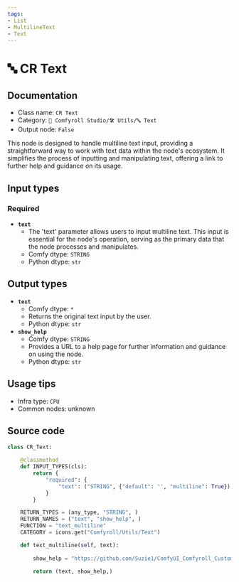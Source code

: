 ```yaml
---
tags:
- List
- MultilineText
- Text
---
```


# 🔤 CR Text
## Documentation
- Class name: `CR Text`
- Category: `🧩 Comfyroll Studio/🛠️ Utils/🔤 Text`
- Output node: `False`

This node is designed to handle multiline text input, providing a straightforward way to work with text data within the node's ecosystem. It simplifies the process of inputting and manipulating text, offering a link to further help and guidance on its usage.
## Input types
### Required
- **`text`**
    - The 'text' parameter allows users to input multiline text. This input is essential for the node's operation, serving as the primary data that the node processes and manipulates.
    - Comfy dtype: `STRING`
    - Python dtype: `str`
## Output types
- **`text`**
    - Comfy dtype: `*`
    - Returns the original text input by the user.
    - Python dtype: `str`
- **`show_help`**
    - Comfy dtype: `STRING`
    - Provides a URL to a help page for further information and guidance on using the node.
    - Python dtype: `str`
## Usage tips
- Infra type: `CPU`
- Common nodes: unknown


## Source code
```python
class CR_Text:

    @classmethod
    def INPUT_TYPES(cls):
        return {
            "required": {
                "text": ("STRING", {"default": '', "multiline": True}),
            }
        }

    RETURN_TYPES = (any_type, "STRING", )
    RETURN_NAMES = ("text", "show_help", )
    FUNCTION = "text_multiline"
    CATEGORY = icons.get("Comfyroll/Utils/Text")

    def text_multiline(self, text):
            
        show_help = "https://github.com/Suzie1/ComfyUI_Comfyroll_CustomNodes/wiki/Other-Nodes#cr-text"

        return (text, show_help,)

```
